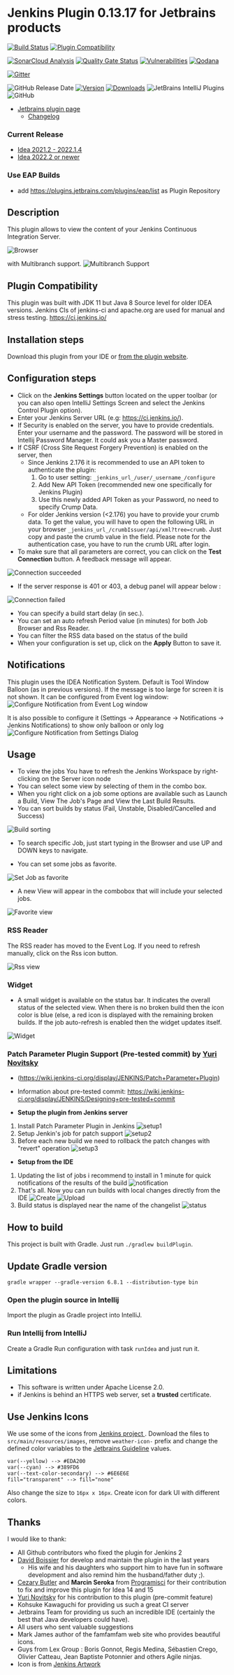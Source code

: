 # Jenkins Plugin 0.13.17 for Jetbrains products
[![Build Status](https://app.travis-ci.com/MCMicS/jenkins-control-plugin.svg?branch=master)](https://app.travis-ci.com/MCMicS/jenkins-control-plugin)
[![Plugin Compatibility](https://github.com/MCMicS/jenkins-control-plugin/actions/workflows/compatibility.yml/badge.svg)](https://github.com/MCMicS/jenkins-control-plugin/actions/workflows/compatibility.yml)

[![SonarCloud Analysis](https://github.com/MCMicS/jenkins-control-plugin/actions/workflows/sonar.yml/badge.svg)](https://github.com/MCMicS/jenkins-control-plugin/actions/workflows/sonar.yml)
[![Quality Gate Status](https://sonarcloud.io/api/project_badges/measure?project=MCMicS_jenkins-control-plugin&metric=alert_status)](https://sonarcloud.io/dashboard?id=MCMicS_jenkins-control-plugin)
[![Vulnerabilities](https://sonarcloud.io/api/project_badges/measure?project=MCMicS_jenkins-control-plugin&metric=vulnerabilities)](https://sonarcloud.io/dashboard?id=MCMicS_jenkins-control-plugin)
[![Qodana](https://github.com/MCMicS/jenkins-control-plugin/actions/workflows/Qodana.yml/badge.svg?branch=master)](https://github.com/MCMicS/jenkins-control-plugin/actions/workflows/Qodana.yml)

[![Gitter](https://badges.gitter.im/jenkins-control-plugin/community.svg)](https://gitter.im/jenkins-control-plugin/community?utm_source=badge&utm_medium=badge&utm_campaign=pr-badge)

![GitHub Release Date](https://img.shields.io/github/release-date/MCMicS/jenkins-control-plugin)
[![Version](https://img.shields.io/jetbrains/plugin/v/6110?label=version)](https://plugins.jetbrains.com/plugin/6110-jenkins-control-plugin)
[![Downloads](https://img.shields.io/jetbrains/plugin/d/6110-jenkins-control-plugin)](https://plugins.jetbrains.com/plugin/6110-jenkins-control-plugin)
![JetBrains IntelliJ Plugins](https://img.shields.io/jetbrains/plugin/r/rating/6110)
![GitHub](https://img.shields.io/github/license/MCMicS/jenkins-control-plugin)

* [Jetbrains plugin page](https://plugins.jetbrains.com/idea/plugin/6110)
  * [Changelog](CHANGELOG.md)

### Current Release
* [Idea 2021.2 - 2022.1.4](../../releases/latest/download/jenkins-control-plugin-2021.2.zip)
* [Idea 2022.2 or newer](../../releases/latest/download/jenkins-control-plugin-2022.2.zip)

[//]: # (* [Idea 2022.2 or newer]&#40;../../releases/latest/download/jenkins-control-plugin-2022.2.zip&#41;)

### Use EAP Builds
* add https://plugins.jetbrains.com/plugins/eap/list as Plugin Repository

## Description
This plugin allows to view the content of your Jenkins Continuous Integration Server.

![Browser](doc/images/Browser.png?raw=true)

with Multibranch support.
![Multibranch Support](doc/images/MultiBranch.png?raw=true)

## Plugin Compatibility
This plugin was built with JDK 11 but Java 8 Source level for older IDEA versions. Jenkins CIs of jenkins-ci and apache.org are used for manual and stress testing.
https://ci.jenkins.io/
## Installation steps
Download this plugin from your IDE or [from the plugin website](http://plugins.jetbrains.com/plugin/6110).

## Configuration steps
* Click on the **Jenkins Settings** button located on the upper toolbar (or you can also open IntelliJ Settings Screen and select the Jenkins Control Plugin option).
* Enter your Jenkins Server URL (e.g: https://ci.jenkins.io/).
* If Security is enabled on the server, you have to provide credentials. Enter your username and the password. The password will be stored in Intellij Password Manager. It could ask you a Master password.
* If CSRF (Cross Site Request Forgery Prevention) is enabled on the server, then 
  * Since Jenkins 2.176 it is recommended to use an API token to authenticate the plugin:
     1. Go to user setting: `_jenkins_url_/user/_username_/configure`
     2. Add New API Token (recommended new one specifically for Jenkins Plugin)
     3. Use this newly added API Token as your Password, no need to specify Crump Data.
   * For older Jenkins version (<2.176) you have to provide your crumb data. To get the value, you will have to open the following URL in your browser `_jenkins_url_/crumbIssuer/api/xml?tree=crumb`. Just copy and paste the crumb value in the field. Please note for the authentication case, you have to run the crumb URL after login.
* To make sure that all parameters are correct, you can click on the **Test Connection** button. A feedback message will appear.

![Connection succeeded](doc/images/Configuration-Success.png?raw=true)

* If the server response is 401 or 403, a debug panel will appear below :

![Connection failed](doc/images/Configuration-failure.png?raw=true)

* You can specify a build start delay (in sec.).
* You can set an auto refresh Period value (in minutes) for both Job Browser and Rss Reader.
* You can filter the RSS data based on the status of the build
* When your configuration is set up, click on the **Apply** Button to save it.

## Notifications
This plugin uses the IDEA Notification System. Default is Tool Window Balloon (as in previous versions).
If the message is too large for screen it is not shown.
It can be configured from Event log window:
![Configure Notification from Event Log window](doc/images/Notification_EventLog.png?raw=true)

It is also possible to configure it (Settings -> Appearance -> Notifications -> Jenkins Notifications) to show only balloon or only log
![Configure Notification from Settings Dialog](doc/images/Notification_Menu.png?raw=true)

## Usage
* To view the jobs You have to refresh the Jenkins Workspace by right-clicking on the Server icon node
* You can select some view by selecting of them in the combo box.
* When you right click on a job some options are available such as Launch a Build, View The Job's Page and View the Last Build Results.
* You can sort builds by status (Fail, Unstable, Disabled/Cancelled and Success)

![Build sorting](doc/images/Browser-sortingByStatus.png?raw=true)

* To search specific Job, just start typing in the Browser and use UP and DOWN keys to navigate.

* You can set some jobs as favorite.

![Set Job as favorite ](doc/images/Browser-setAsFavorite.png?raw=true)

* A new View will appear in the combobox that will include your selected jobs.

![Favorite view](doc/images/Browser-selectFavoriteView.png?raw=true)

### RSS Reader
The RSS reader has moved to the Event Log. If you need to refresh manually, click on the Rss icon button.

![Rss view](doc/images/RssLatestBuilds.png?raw=true)

### Widget
* A small widget is available on the status bar. It indicates the overall status of the selected view. When there is no broken build then the icon color is blue (else, a red icon is displayed with the remaining broken builds. If the job auto-refresh is enabled then the widget updates itself.

![Widget](doc/images/Widget.png?raw=true)


### Patch Parameter Plugin Support (Pre-tested commit) by [Yuri Novitsky](https://github.com/nyver)
* (https://wiki.jenkins-ci.org/display/JENKINS/Patch+Parameter+Plugin)
* Information about pre-tested commit: https://wiki.jenkins-ci.org/display/JENKINS/Designing+pre-tested+commit

* **Setup the plugin from Jenkins server**

1. Install Patch Parameter Plugin in Jenkins ![setup1](doc/howto/1_setup_jenkins/01.png?raw=true)
2. Setup Jenkin's job for patch support ![setup2](doc/howto/1_setup_jenkins/02.png?raw=true)
3. Before each new build we need to rollback the patch changes with "revert" operation ![setup3](doc/howto/1_setup_jenkins/03.png?raw=true)

* **Setup from the IDE**

1. Updating the list of jobs i recommend to install in 1 minute for quick notifications of the results of the build ![notification](doc/howto/2_setup_ide/03.png)
2. That's all. Now you can run builds with local changes directly from the IDE ![Create](doc/howto/2_setup_ide/05.png?raw=true) ![Upload](doc/howto/2_setup_ide/04.png?raw=true)
3. Build status is displayed near the name of the changelist ![status](doc/howto/2_setup_ide/06.png?raw=true)

## How to build

This project is built with Gradle. Just run `./gradlew buildPlugin`.

## Update Gradle version

`gradle wrapper --gradle-version 6.8.1 --distribution-type bin`

### Open the plugin source in Intellij

Import the plugin as Gradle project into IntelliJ.

### Run Intellij from IntelliJ

Create a Gradle Run configuration with task `runIdea` and just run it.

## Limitations
* This software is written under Apache License 2.0.
* if Jenkins is behind an HTTPS web server, set a **trusted** certificate.

## Use Jenkins Icons
We use some of the icons from [Jenkins project ](https://github.com/jenkinsci/jenkins/tree/master/war/src/main/resources/images/symbols).
Download the files to `src/main/resources/images`, remove `weather-icon-` prefix and change the defined color variables to the [Jetbrains Guideline](https://jetbrains.design/intellij/principles/icons/#action-icons) values.
```
var(--yellow) --> #EDA200 
var(--cyan) --> #389FD6
var(--text-color-secondary) --> #6E6E6E
fill="transparent" --> fill="none"
```
Also change the size to `16px x 16px`. Create icon for dark UI with different colors.

## Thanks
I would like to thank:
* All Github contributors who fixed the plugin for Jenkins 2
* [David Boissier](https://github.com/dboissier) for develop and maintain the plugin in the last years
    * His wife and his daughters who support him to have fun in software development and also remind him the husband/father duty ;).
* [Cezary Butler](https://github.com/cezary-butler) and **Marcin Seroka** from [Programisci](http://programisci.eu/en/) for their contribution to fix and improve this plugin for Idea 14 and 15
* [Yuri Novitsky](https://github.com/nyver) for his contribution to this plugin (pre-commit feature)
* Kohsuke Kawaguchi for providing us such a great CI server
* Jetbrains Team for providing us such an incredible IDE (certainly the best that Java developers could have).
* All users who sent valuable suggestions
* Mark James author of the famfamfam web site who provides beautiful icons.
* Guys from Lex Group : Boris Gonnot, Regis Medina, Sébastien Crego, Olivier Catteau, Jean Baptiste Potonnier and others Agile ninjas.
* Icon is from [Jenkins Artwork](https://jenkins.io/artwork/)
